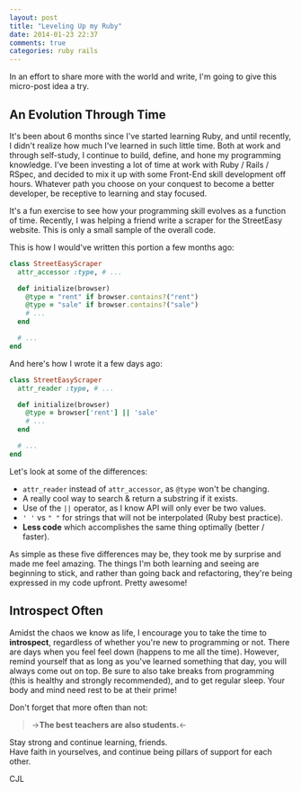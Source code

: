 ```yaml
---
layout: post
title: "Leveling Up my Ruby"
date: 2014-01-23 22:37
comments: true
categories: ruby rails
---
```


In an effort to share more with the world and write, I'm going to give this micro-post idea a try.

## An Evolution Through Time

It's been about 6 months since I've started learning Ruby, and until recently, I didn't realize how much I've learned in such little time. Both at work and through self-study, I continue to build, define, and hone my programming knowledge. I've been investing a lot of time at work with Ruby / Rails / RSpec, and decided to mix it up with some Front-End skill development off hours. Whatever path you choose on your conquest to become a better developer, be receptive to learning and stay focused.

It's a fun exercise to see how your programming skill evolves as a function of time. Recently, I was helping a friend write a scraper for the StreetEasy website. This is only a small sample of the overall code.

This is how I would've written this portion a few months ago:

```ruby
class StreetEasyScraper
  attr_accessor :type, # ...

  def initialize(browser)
  	@type = "rent" if browser.contains?("rent")
  	@type = "sale" if browser.contains?("sale")
    # ...
  end

  # ...
end

```

And here's how I wrote it a few days ago:

```ruby
class StreetEasyScraper
  attr_reader :type, # ...

  def initialize(browser)
    @type = browser['rent'] || 'sale'
    # ...
  end

  # ...
end
```

Let's look at some of the differences:

- `attr_reader` instead of `attr_accessor`, as `@type` won't be changing.
- A really cool way to search & return a substring if it exists.
- Use of the `||` operator, as I know API will only ever be two values.
- `' '` vs `" "` for strings that will not be interpolated (Ruby best practice).
- **Less code** which accomplishes the same thing optimally (better / faster).

As simple as these five differences may be, they took me by surprise and made me feel amazing. The things I'm both learning and seeing are beginning to stick, and rather than going back and refactoring, they're being expressed in my code upfront. Pretty awesome!

## Introspect Often

Amidst the chaos we know as life, I encourage you to take the time to **introspect**, regardless of whether you're new to programming or not. There are days when you feel feel down (happens to me all the time). However, remind yourself that as long as you've learned something that day, you will always come out on top. Be sure to also take breaks from programming (this is healthy and strongly recommended), and to get regular sleep. Your body and mind need rest to be at their prime!

Don't forget that more often than not:

>->**The best teachers are also students.**<-

Stay strong and continue learning, friends.  
Have faith in yourselves, and continue being pillars of support for each other.

CJL